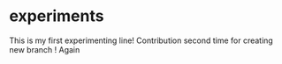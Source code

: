 # experiments
This is my first experimenting line!
Contribution second time for creating new branch ! Again